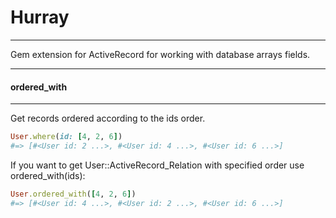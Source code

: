 # Hurray
---
Gem extension for ActiveRecord for working with database arrays fields.

---
#### ordered_with
---
Get records ordered according to the ids order.<br />

``` ruby
User.where(id: [4, 2, 6])
#=> [#<User id: 2 ...>, #<User id: 4 ...>, #<User id: 6 ...>]
```

If you want to get User::ActiveRecord_Relation with specified order use ordered_with(ids):

``` ruby
User.ordered_with([4, 2, 6])
#=> [#<User id: 4 ...>, #<User id: 2 ...>, #<User id: 6 ...>]
```
